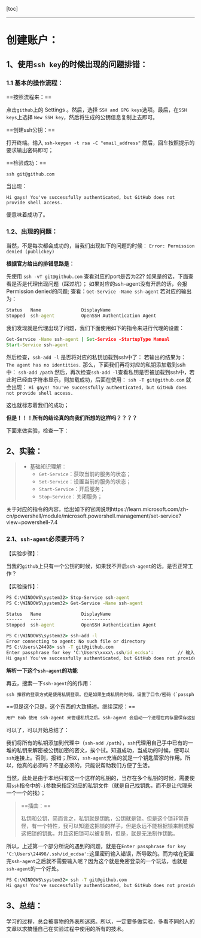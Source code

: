 [toc]

---



# 创建账户：



## 1、使用`ssh key`的时候出现的问题排错：

### 1.1 基本的操作流程：

==按照流程来：==

点击`github`上的 Settings 。然后，选择 `SSH and GPG keys`选项。最后，在`SSH keys`上选择 `New SSH key`，然后将生成的公钥信息复制上去即可。

==创建ssh公钥：==

打开终端。输入 `ssh-keygen -t rsa -C "email_address"` 然后，回车按照提示的要求输出密码即可；

==检验成功：==

`ssh git@github.com`

当出现：

`Hi gays! You've successfully authenticated, but GitHub does not provide shell access.`

便意味着成功了。

### 1.2、出现的问题：

当然，不是每次都会成功的，当我们出现如下的问题的时候：
`Error: Permission denied (publickey)`

**根据官方给出的排错思路是：**

先使用 `ssh -vT git@github.com`
查看对应的port是否为22? 如果是的话，下面查看是否是代理出现问题（踩过坑）；
如果对应的ssh-agent没有开启的话，会报Permission denied的问题;
查看：`Get-Service -Name ssh-agent`
若对应的输出为：

```bat
Status   Name               DisplayName
Stopped  ssh-agent          OpenSSH Authentication Agent
```

我们发现就是代理出现了问题，我们下面使用如下的指令来进行代理的设置：

```bat
Get-Service -Name ssh-agent | Set-Service -StartupType Manual
Start-Service ssh-agent
```


然后检查，`ssh-add -l` 是否将对应的私钥加载到ssh中了：
若输出的结果为：
`The agent has no identities.`
那么，下面我们再将对应的私钥添加载到ssh中：
`ssh-add /path`
然后，再次检查` ssh-add -l `查看私钥是否被加载到ssh中，若此时已经由字符串显示，则加载成功，后面在使用：
`ssh -T git@github.com`
就会出现：
`Hi gays! You've successfully authenticated, but GitHub does not provide shell access.`

这也就标志着我们的成功；



**但是！！！所有的结论真的向我们所想的这样吗？？？？**

下面来做实验，检查一下：



## 2、实验：

> + 基础知识理解：
>   + `Get-Service`：获取当前的服务的状态；
>   + `Set-Service`：设置当前的服务的状态；
>   + `Start-Service`：开启服务；
>   + `Stop-Service`：关闭服务；

关于对应的指令的内容，给出如下的官网说明https://learn.microsoft.com/zh-cn/powershell/module/microsoft.powershell.management/set-service?view=powershell-7.4



### 2.1、`ssh-agent`必须要开吗？

【实验步骤】：

​	当我的`github`上只有一个公钥的时候，如果我不开启`ssh-agent`的话，是否正常工作？

【实验操作】：

```bat
PS C:\WINDOWS\system32> Stop-Service ssh-agent
PS C:\WINDOWS\system32> Get-Service -Name ssh-agent

Status   Name               DisplayName
------   ----               -----------
Stopped  ssh-agent          OpenSSH Authentication Agent

PS C:\WINDOWS\system32> ssh-add -l
Error connecting to agent: No such file or directory
PS C:\Users\24498> ssh -T git@github.com
Enter passphrase for key 'C:\Users\xxxx\.ssh/id_ecdsa':			// 输入创建文件的密码即可;
Hi gays! You've successfully authenticated, but GitHub does not provide shell access.
```

**解析一下这个`ssh-agent`的功能**

再去，搜索一下`ssh-agent`的的作用：

```txt
ssh 推荐的登录方式是使用私钥登录。但是如果生成私钥的时候，设置了口令/密码（`passphrase`），每次登录时需要输入口令也很麻烦。可以通过 `ssh-agent` 来管理私钥，把私钥加载进内存，之后便不用再输入密码。
```

==但是这个只是，这个东西的大致描述。继续深挖：==

```txt
用户 Bob 使用 ssh-agent 来管理私钥之后。ssh-agent 会启动一个进程在内存里保存这些私钥。之后每次登录时，ssh 客户端都会跟 ssh-agent 请求是否有目标主机的私钥；如果有，ssh 客户端便能直接登录目标主机。
```

可以了，可以开始总结了：

我们将所有的私钥添加到代理中（`ssh-add /path`），`ssh`代理用自己手中已有的一堆的私钥来解密被公钥加密的密文，挨个试。知道成功，当成功的时候，便可以`ssh`连接上。否则，报错；所以，`ssh-agent`充当的就是一个钥匙管家的作用。所以，他真的必须吗？不是必须的，只能说帮助我们方便了生活。

当然，此处是由于本地只有这一个这样的私钥的，当存在多个私钥的时候，需要使用`ssh`指令中的`-i`参数来指定对应的私钥文件（就是自己找钥匙，而不是让代理来一个一个的找）；



> ==插曲：==
>
> 私钥和公钥，简而言之，私钥就是钥匙，公钥就是锁。但是这个锁非常奇怪，有一个特性，我可以知道这把锁的样子，但是永远不能根据锁来制成解这把锁的钥匙，并且这把锁可以被复制，但是，就是无法制作钥匙。



所以，上述第一个部分所说的遇到的问题，就是在`Enter passphrase for key 'C:\Users\24498/.ssh/id_ecdsa':`这里密码输入错误，所导致的。而为啥在配置完`ssh-agent`之后就不需要输入呢？因为这个就是免密登录的一个玩法，也就是`ssh-agent`的一个好处。

```bat
PS C:\WINDOWS\system32> ssh -T git@github.com
Hi gays! You've successfully authenticated, but GitHub does not provide shell access.
```



## 3、总结：

学习的过程，总会被事物的外表所迷惑。所以，一定要多做实验，多看不同的人的文章以求搞懂自己在实验过程中使用的所有的技术。